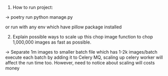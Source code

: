1.  How to run project:

-> poetry run python manage.py <img-url>

or run with any env which have pillow package installed

2. Explain possible ways to scale up this chop image function to chop 1,000,000 images as fast as possible.

-> Separate 1m images to smaller batch file which has 1-2k images/batch
execute each batch by adding it to Celery MQ, scaling up celery worker will affect the run time too. However, need to notice about scaling will costs money